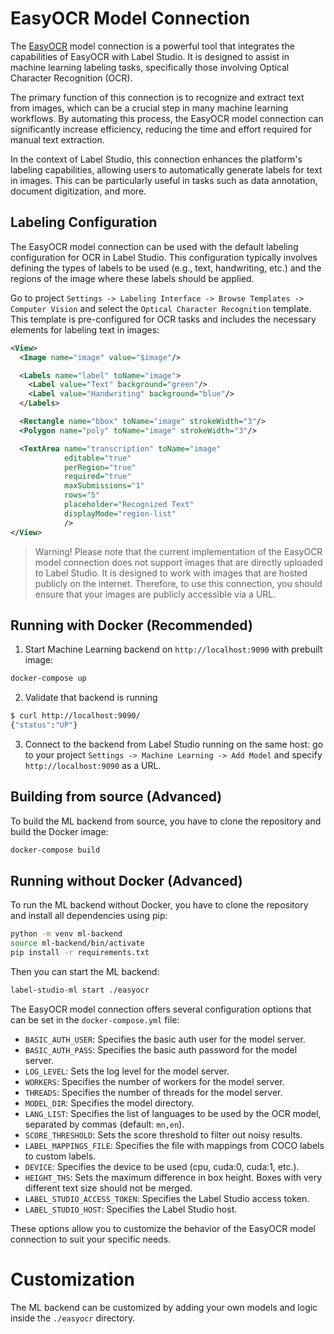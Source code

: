 <!--
---
title: EasyOCR Model Connection
type: blog
tier: all
order: 30
meta_title: EasyOCR Model Connection for Transcribing Text in Images
meta_description: The EasyOCR model connection integrates the capabilities of EasyOCR with Label Studio to assist in machine learning labeling tasks involving Optical Character Recognition (OCR).
categories:
    - Computer Vision
    - Optical Character Recognition
    - EasyOCR
image: "/tutorials/easyocr.png"
---
-->

# EasyOCR Model Connection

The [EasyOCR](https://github.com/JaidedAI/EasyOCR) model connection is a powerful tool that integrates the capabilities of EasyOCR with Label Studio. It is designed to assist in machine learning labeling tasks, specifically those involving Optical Character Recognition (OCR). 

The primary function of this connection is to recognize and extract text from images, which can be a crucial step in many machine learning workflows. By automating this process, the EasyOCR model connection can significantly increase efficiency, reducing the time and effort required for manual text extraction.

In the context of Label Studio, this connection enhances the platform's labeling capabilities, allowing users to automatically generate labels for text in images. This can be particularly useful in tasks such as data annotation, document digitization, and more.

## Labeling Configuration

The EasyOCR model connection can be used with the default labeling configuration for OCR in Label Studio. This configuration typically involves defining the types of labels to be used (e.g., text, handwriting, etc.) and the regions of the image where these labels should be applied.

Go to project `Settings -> Labeling Interface -> Browse Templates -> Computer Vision` and select the `Optical Character Recognition` template. This template is pre-configured for OCR tasks and includes the necessary elements for labeling text in images:

```xml
<View>
  <Image name="image" value="$image"/>

  <Labels name="label" toName="image">
    <Label value="Text" background="green"/>
    <Label value="Handwriting" background="blue"/>
  </Labels>

  <Rectangle name="bbox" toName="image" strokeWidth="3"/>
  <Polygon name="poly" toName="image" strokeWidth="3"/>

  <TextArea name="transcription" toName="image"
            editable="true"
            perRegion="true"
            required="true"
            maxSubmissions="1"
            rows="5"
            placeholder="Recognized Text"
            displayMode="region-list"
            />
</View>
```


> Warning! Please note that the current implementation of the EasyOCR model connection does not support images that are directly uploaded to Label Studio. It is designed to work with images that are hosted publicly on the internet. Therefore, to use this connection, you should ensure that your images are publicly accessible via a URL.


## Running with Docker (Recommended)

1. Start Machine Learning backend on `http://localhost:9090` with prebuilt image:

```bash
docker-compose up
```

2. Validate that backend is running

```bash
$ curl http://localhost:9090/
{"status":"UP"}
```

3. Connect to the backend from Label Studio running on the same host: go to your project `Settings -> Machine Learning -> Add Model` and specify `http://localhost:9090` as a URL.


## Building from source (Advanced)

To build the ML backend from source, you have to clone the repository and build the Docker image:

```bash
docker-compose build
```

## Running without Docker (Advanced)

To run the ML backend without Docker, you have to clone the repository and install all dependencies using pip:

```bash
python -m venv ml-backend
source ml-backend/bin/activate
pip install -r requirements.txt
```

Then you can start the ML backend:

```bash
label-studio-ml start ./easyocr
```

The EasyOCR model connection offers several configuration options that can be set in the `docker-compose.yml` file:

- `BASIC_AUTH_USER`: Specifies the basic auth user for the model server.
- `BASIC_AUTH_PASS`: Specifies the basic auth password for the model server.
- `LOG_LEVEL`: Sets the log level for the model server.
- `WORKERS`: Specifies the number of workers for the model server.
- `THREADS`: Specifies the number of threads for the model server.
- `MODEL_DIR`: Specifies the model directory.
- `LANG_LIST`: Specifies the list of languages to be used by the OCR model, separated by commas (default: `mn,en`). 
- `SCORE_THRESHOLD`: Sets the score threshold to filter out noisy results.
- `LABEL_MAPPINGS_FILE`: Specifies the file with mappings from COCO labels to custom labels.
- `DEVICE`: Specifies the device to be used (cpu, cuda:0, cuda:1, etc.).
- `HEIGHT_THS`: Sets the maximum difference in box height. Boxes with very different text size should not be merged.
- `LABEL_STUDIO_ACCESS_TOKEN`: Specifies the Label Studio access token.
- `LABEL_STUDIO_HOST`: Specifies the Label Studio host.

These options allow you to customize the behavior of the EasyOCR model connection to suit your specific needs.

# Customization

The ML backend can be customized by adding your own models and logic inside the `./easyocr` directory. 